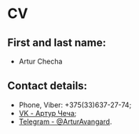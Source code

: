 # CV
## First and last name:
* Artur Checha
## Contact details:
* Phone, Viber: +375(33)637-27-74; 
* [VK - Артур Чеча](https://vk.com/id151579978);
* [Telegram - @ArturAvangard](https://t.me/ArturAvangard).